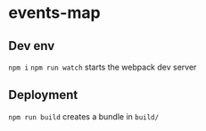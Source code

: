 # events-map

## Dev env
`npm i`
`npm run watch` starts the webpack dev server

## Deployment
`npm run build` creates a bundle in `build/` 